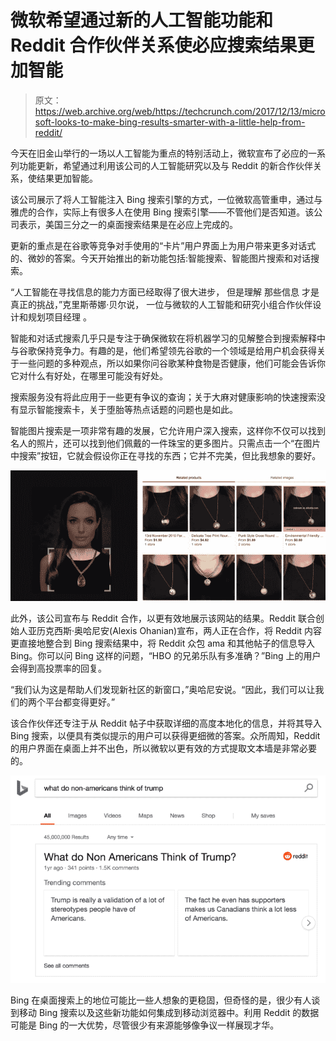 # 微软希望通过新的人工智能功能和 Reddit 合作伙伴关系使必应搜索结果更加智能

> 原文：<https://web.archive.org/web/https://techcrunch.com/2017/12/13/microsoft-looks-to-make-bing-results-smarter-with-a-little-help-from-reddit/>

今天在旧金山举行的一场以人工智能为重点的特别活动上，微软宣布了必应的一系列功能更新，希望通过利用该公司的人工智能研究以及与 Reddit 的新合作伙伴关系，使结果更加智能。

该公司展示了将人工智能注入 Bing 搜索引擎的方式，一位微软高管重申，通过与雅虎的合作，实际上有很多人在使用 Bing 搜索引擎——不管他们是否知道。该公司表示，美国三分之一的桌面搜索结果是在必应上完成的。

更新的重点是在谷歌等竞争对手使用的“卡片”用户界面上为用户带来更多对话式的、微妙的答案。今天开始推出的新功能包括:智能搜索、智能图片搜索和对话搜索。

“人工智能在寻找信息的能力方面已经取得了很大进步， 但是理解 那些信息 才是真正的挑战，”克里斯蒂娜·贝尔说， 一位与微软的人工智能和研究小组合作伙伴设计和规划项目经理 。

智能和对话式搜索几乎只是专注于确保微软在将机器学习的见解整合到搜索解释中与谷歌保持竞争力。有趣的是，他们希望领先谷歌的一个领域是给用户机会获得关于一些问题的多种观点，所以如果你问谷歌某种食物是否健康，他们可能会告诉你它对什么有好处，在哪里可能没有好处。

搜索服务没有将此应用于一些更有争议的查询；关于大麻对健康影响的快速搜索没有显示智能搜索卡，关于堕胎等热点话题的问题也是如此。

智能图片搜索是一项非常有趣的发展，它允许用户深入搜索，这样你不仅可以找到名人的照片，还可以找到他们佩戴的一件珠宝的更多图片。只需点击一个“在图片中搜索”按钮，它就会假设你正在寻找的东西；它并不完美，但比我想象的要好。

![](img/debcca0a376883d6239d3b0b8d0edd14.png)

此外，该公司宣布与 Reddit 合作，以更有效地展示该网站的结果。Reddit 联合创始人亚历克西斯·奥哈尼安(Alexis Ohanian)宣布，两人正在合作，将 Reddit 内容更直接地整合到 Bing 搜索结果中，将 Reddit 众包 ama 和其他帖子的信息导入 Bing。你可以问 Bing 这样的问题，“HBO 的兄弟乐队有多准确？”Bing 上的用户会得到高投票率的回复。

“我们认为这是帮助人们发现新社区的新窗口，”奥哈尼安说。“因此，我们可以让我们的两个平台都变得更好。”

该合作伙伴还专注于从 Reddit 帖子中获取详细的高度本地化的信息，并将其导入 Bing 搜索，以便具有类似提示的用户可以获得更细微的答案。众所周知，Reddit 的用户界面在桌面上并不出色，所以微软以更有效的方式提取文本墙是非常必要的。

![](img/b2072bfbd8f450abb7d961a7fbf1eb56.png)

Bing 在桌面搜索上的地位可能比一些人想象的更稳固，但奇怪的是，很少有人谈到移动 Bing 搜索以及这些新功能如何集成到移动浏览器中。利用 Reddit 的数据可能是 Bing 的一大优势，尽管很少有来源能够像争议一样展现才华。